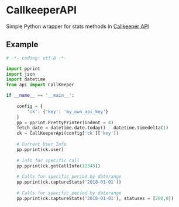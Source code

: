 # CallkeeperAPI
Simple Python wrapper for stats methods in [Callkeeper API](http://api.callkeeper.ru/getDoc)

## Example

```python
# -*- coding: utf-8 -*-

import pprint
import json
import datetime
from api import CallKeeper

if __name__ == '__main__':
	
	config = {
		'ck': {'key': 'my_own_api_key'}
	}
	pp = pprint.PrettyPrinter(indent = 4)
	fetch_date = datetime.date.today() - datetime.timedelta(1)
	ck = CallKeeperApi(config['ck']['key'])
	
	# Current User Info
	pp.pprint(ck.user)
	
	# Info for specific call
	pp.pprint(ck.getCallInfo(12345))
	
	# Calls for specific period by daterange
	pp.pprint(ck.captureStats('2018-01-01'))
	
	# Calls for specific period by daterange
	pp.pprint(ck.captureStats('2018-01-01'), statuses = [200,0])

```
